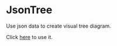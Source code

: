 JsonTree
========

Use json data to create visual tree diagram.

Click [here](http://surunzi.github.io/JsonTree/) to use it.
